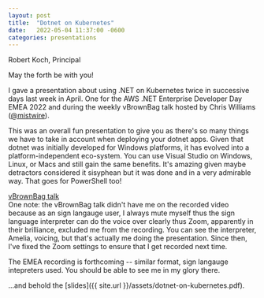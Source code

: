 ```yaml
---
layout: post
title:  "Dotnet on Kubernetes"
date:   2022-05-04 11:37:00 -0600
categories: presentations
---
```

Robert Koch, Principal

May the forth be with you! 

I gave a presentation about using .NET on Kubernetes twice in successive days last week in April. One for the AWS .NET Enterprise Developer Day EMEA 2022 and during the weekly vBrownBag talk hosted by Chris Williams ([@mistwire][mistwire]).

This was an overall fun presentation to give you as there's so many things we have to take in account when deploying your dotnet apps. Given that dotnet was initially developed for Windows platforms, it has evolved into a platform-independent eco-system. You can use Visual Studio on Windows, Linux, or Macs and still gain the same benefits. It's amazing given maybe detractors considered it sisyphean but it was done and in a very admirable way. That goes for PowerShell too!

[vBrownBag talk](https://www.youtube.com/watch?v=Atek0c2nYpE)<br />
One note: the vBrownBag talk didn't have me on the recorded video because as an sign langauge user, I always mute myself thus the sign language interpreter can do the voice over clearly thus Zoom, apparently in their brilliance, excluded me from the recording. You can see the interpreter, Amelia, voicing, but that's actually me doing the presentation. Since then, I've fixed the Zoom settings to ensure that I get recorded next time.

The EMEA recording is forthcoming -- similar format, sign langauge intepreters used. You should be able to see me in my glory there.

...and behold the [slides]({{ site.url }}/assets/dotnet-on-kubernetes.pdf).

[mistwire]: https://twitter.com/mistwire